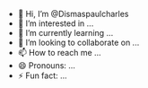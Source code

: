 - 👋 Hi, I’m @Dismaspaulcharles
- 👀 I’m interested in ...
- 🌱 I’m currently learning ...
- 💞️ I’m looking to collaborate on ...
- 📫 How to reach me ...
- 😄 Pronouns: ...
- ⚡ Fun fact: ...

<!---
Dismaspaulcharles/Dismaspaulcharles is a ✨ special ✨ repository because its `README.md` (this file) appears on your GitHub profile.
You can click the Preview link to take a look at your changes.
--->
